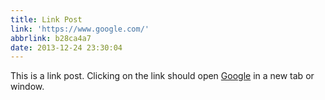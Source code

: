 ```yaml
---
title: Link Post
link: 'https://www.google.com/'
abbrlink: b28ca4a7
date: 2013-12-24 23:30:04
---
```


This is a link post. Clicking on the link should open [Google](https://www.google.com/) in a new tab or window.
